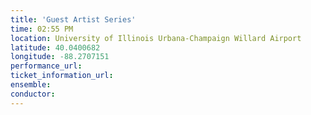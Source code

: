 ```yaml
---
title: 'Guest Artist Series'
time: 02:55 PM
location: University of Illinois Urbana-Champaign Willard Airport
latitude: 40.0400682
longitude: -88.2707151
performance_url: 
ticket_information_url: 
ensemble: 
conductor: 
---
```

